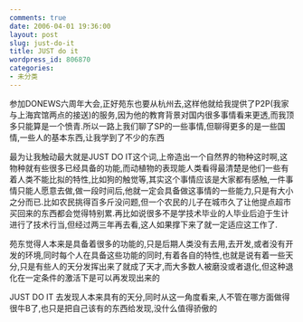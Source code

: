 ```yaml
---
comments: true
date: 2006-04-01 19:36:00
layout: post
slug: just-do-it
title: JUST do it
wordpress_id: 806870
categories:
- 未分类
---
```


参加DONEWS六周年大会,正好苑东也要从杭州去,这样他就给我提供了P2P(我家与上海宾馆两点的接送)的服务,因为他的教育背景对国内很多事情看来更透,而我顶多只能算是一个愤青.所以一路上我们聊了SP的一些事情,但聊得更多的是一些国情,一些人的基本东西,让我学到了不少的东西

最为让我触动最大就是JUST DO IT这个词,上帝造出一个自然界的物种这时啊,这物种就有些很多已经具备的功能,而动植物的表现能人类看得最清楚是他们一些有着人类不能比拟的特性,比如狗的触觉等,其实这个事情应该是大家都有感触,一件事情只能人愿意去做,做一段时间后,他就一定会具备做这事情的一些能力,只是有大小之分而已.比如农民挑得百多斤没问题,但一个农民的儿子在城市久了让他提点超市买回来的东西都会觉得特别累.再比如说很多不是学技术毕业的人毕业后迫于生计进行了技术行当,但经过两三年再去看,这人如果撑下来了就一定适应这工作了.

苑东觉得人本来是具备着很多的功能的,只是后期人类没有去用,去开发,或者没有开发的环境,同时每个人在具备这些功能的同时,有着各自的特性,也就是说有着一些天分,只是有些人的天分发挥出来了就成了天才,而大多数人被磨没或者退化,但这种退化在一定条件的激活下是可以再发现出来的

JUST DO IT 去发现人本来具有的天分,同时从这一角度看来,人不管在哪方面做得很牛B了,也只是把自己该有的东西给发现,没什么值得骄傲的
